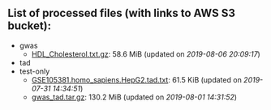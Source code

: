 List of processed files (with links to AWS S3 bucket):
----
  * gwas
    * [HDL_Cholesterol.txt.gz](https://cimr-d.s3.amazonaws.com/gwas/HDL_Cholesterol.txt.gz): 58.6 MiB (updated on *2019-08-06 20:09:17*)
  * tad
  * test-only
    * [GSE105381.homo_sapiens.HepG2.tad.txt](https://cimr-d.s3.amazonaws.com/test-only/GSE105381.homo_sapiens.HepG2.tad.txt): 61.5 KiB (updated on *2019-07-31 14:34:51*)
    * [gwas_tad.tar.gz](https://cimr-d.s3.amazonaws.com/test-only/gwas_tad.tar.gz): 130.2 MiB (updated on *2019-08-01 14:31:52*)
